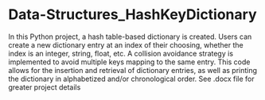 # Data-Structures_HashKeyDictionary
In this Python project, a hash table-based dictionary is created. Users can create a new dictionary entry at an index of their choosing, whether the index is an integer, string, float, etc. A collision avoidance strategy is implemented to avoid multiple keys mapping to the same entry. This code allows for the insertion and retrieval of dictionary entries, as well as printing the dictionary in alphabetized and/or chronological order. See .docx file for greater project details
